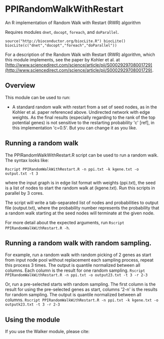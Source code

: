 # PPIRandomWalkWithRestart

An R implementation of Random Walk with Restart (RWR) algorithm

Requires modules `dnet`, `docopt`, `foreach`, and `doParallel`.

`
source("http://bioconductor.org/biocLite.R")
biocLite()
biocLite(c("dnet","docopt","foreach","doParallel"))
`

For a description of the Random Walk with Restart (RWR) algorithm, which
this module implements, see the paper by Kohler et al. at
[http://www.sciencedirect.com/science/article/pii/S0002929708001729](http://www.sciencedirect.com/science/article/pii/S0002929708001729).

## Overview

This module can be used to run:

- A standard random walk with restart from a set of seed nodes, as in the
  Kohler et al. paper referenced above. Undirected network with edge weights.
  As the final results (especially regarding to the rank of the top potential genes)
  is not sensitive to the restarting probability 'c' [ref],
  in this implementation 'c=0.5'. But you can change it as you like.

## Running a random walk

The PPIRandomWalkWithRestart.R script can be used to run a random walk. The syntax looks like:

`Rscript PPIRandomWalkWithRestart.R -n ppi.txt -k kgene.txt -o output.txt -t 3`

where the input graph is in edge list format with weights (ppi.txt),
the seed is a list of nodes to start the random walk at (kgene.txt).
Run this scripts in parallel by 3 cores.

The script will write a tab-separated list of nodes and probabilities to output file (output.txt),
where the probability number represents the probability that a random walk
starting at the seed nodes will terminate at the given node.

For more detail about the expected arguments, run `Rscript PPIRandomWalkWithRestart.R -h`.

## Running a random walk with random sampling.

For example, run a random walk with random picking of 2 genes as start from input node pool
without replacement each sampling process, repeat this process 3 times.
The output is quantile normalized between all columns. Each column is the result
for one random sampling.
`Rscript PPIRandomWalkWithRestart.R -n ppi.txt -o output23.txt -t 3 -r 2-3`

Or, run a pre-selected starts with random sampling. The first column is the result for using
the pre-selected genes as start, columns '2-n' is the results for random sampling.
The output is quantile normalized between all columns.
`Rscript PPIRandomWalkWithRestart.R -n ppi.txt -k kgene.txt -o outputk23.txt -t 3 -r 2-3`

## Using the module

If you use the Walker module, please cite:
